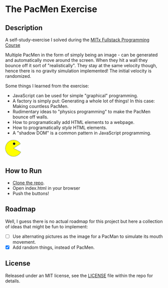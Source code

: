 # The PacMen Exercise

## Description

A self-study-exercise I solved during the [MITx Fullstack Programming Course](https://xpro.mit.edu/courses/course-v1:xPRO+PCCx/)

Multiple PacMen in the form of simply being an image - can be generated and automatically move around the screen. When they hit a wall they bounce off it sort of "realistically". They stay at the same velocity though, hence there is no gravity simulation implemented! The initial velocity is randomized.

Some things I learned from the exercise:

- JavaScript can be used for simple "graphical" programming.
- A factory is simply put: Generating a whole lot of things! In this case: Making countless PacMen.
- Rudimentary ideas to "physics programming" to make the PacMen bounce off walls.
- How to programatically add HTML elements to a webpage.
- How to programatically _style_ HTML elements.
- A "shadow DOM" is a common pattern in JavaScript programming.

<img src="PacMan1.png" width="10%">

## How to Run

- [Clone the repo](https://docs.github.com/en/repositories/creating-and-managing-repositories/cloning-a-repository).
- Open index.html in your browser
- Push the buttons!

## Roadmap

Well, I guess there is no actual roadmap for this project but here a collection of ideas that might be fun to implement:

-[ ] Use alternating pictures as the image for a PacMan to simulate its mouth movement.
-[x] Add random things, instead of PacMen.

## License

Released under an MIT license, see the [LICENSE](LICENSE) file within the repo for details.